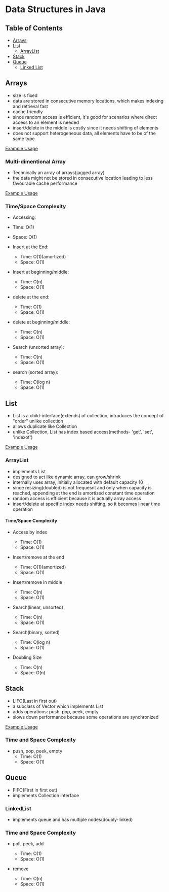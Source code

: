# Data Structures in Java

## Table of Contents
- [Arrays](#arrays)
- [List](#list)
  - [ArrayList](#arraylist)
- [Stack](#stack)
- [Queue](#queue)
  - [Linked List](#linkedlist)
  
## Arrays
- size is fixed
- data are stored in consecutive memory locations, which makes indexing and retrieval fast
- cache friendly
- since random access is efficient, it's good for scenarios where direct access to an element is needed
- insert/delete in the middle is costly since it needs shifting of elements
- does not support heterogeneous data, all elements have to be of the same type

[Example Usage](https://github.com/Euna-Islam/code-mastery/blob/main/data-structures/src/main/java/com/euna/JavaArrays.java)

### Multi-dimentional Array
- Technically an array of arrays(jagged array)
- the data might not be stored in consecutive location leading to less favourable cache performance

[Example Usage](https://github.com/Euna-Islam/code-mastery/blob/main/data-structures/src/main/java/com/euna/TwoDArrays.java)

### Time/Space Complexity
- Accessing: 
 - Time: O(1)
 - Space: O(1)

- Insert at the End:
  - Time: O(1)(amortized)
  - Space: O(1)
  
- Insert at beginning/middle:
  - Time: O(n)
  - Space: O(1)
  
- delete at the end:
  - Time: O(1)
  - Space: O(1)
  
- delete at beginning/middle:
  - Time: O(n)
  - Space: O(1)
  
- Search (unsorted array):
  - Time: O(n)
  - Space: O(1)
  
- search (sorted array):
  - Time: O(log n)
  - Space: O(1)


## List
- List is a child-interface(extends) of collection, introduces the concept of "order" unlike collection
- allows duplicate like Collection
- unlike Collection, List has index based access(methods- 'get', 'set', 'indexof')

[Example Usage](https://github.com/Euna-Islam/code-mastery/blob/main/data-structures/src/main/java/com/euna/JavaLists.java)

### ArrayList
- implements List
- designed to act like dynamic array, can grow/shrink
- internally uses array, initially allocated with default capacity 10
- since resizing(doubled) is not frequesnt and only when capacity is reached, appending at the end is amortized constant time operation
- random access is efficient because it is actually array access
- insert/delete at specific index needs shifting, so it becomes linear time operation

#### Time/Space Complexity
- Access by index
  - Time: O(1)
  - Space: O(1)
 
- Insert/remove at the end
  - Time: O(1)(amortized)
  - Space: O(1)
 
- Insert/remove in middle
  - Time: O(n)
  - Space: O(1)
 
- Search(linear, unsorted)
  - Time: O(n)
  - Space: O(1)
 
- Search(binary, sorted)
  - Time: O(log n)
  - Space: O(1)
 
- Doubling Size
  - Time: O(n)
  - Space: O(n)

## Stack
- LIFO(Last in first out)
- a subclass of Vector which implements List
- adds operations: push, pop, peek, empty
- slows down performance because some operations are synchronized

[Example Usage](https://github.com/Euna-Islam/code-mastery/blob/main/data-structures/src/main/java/com/euna/JavaStacks.java)

### Time and Space Complexity
- push, pop, peek, empty
  - Time: O(1)
  - Space: O(1)
  
## Queue
- FIFO(First in first out)
- implements Collection interface

### LinkedList
- implements queue and has multiple nodes(doubly-linked)

### Time and Space Complexity
- poll, peek, add
  - Time: O(1)
  - Space: O(1)
  
- remove
  - Time: O(n)
  - Space: O(1)